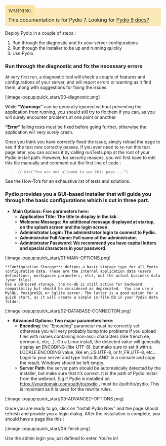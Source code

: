<div style="background-color: #fbe9b7;font-size: 16px;">
<span style="background-color: #fae4a6;padding: 10px;font-family: FuturaT-Demi;">WARNING</span>
<span style="padding: 10px;display: inline-block;">This documentation is for Pydio 7. Looking for <a href="https://pydio.com/en/docs/v8/">Pydio 8 docs?</a></span>
</div>

Deploy Pydio in a couple of steps :

1. Run through the diagnostic and fix your server configurations
2. Run through the installer to be up and running quickly
3. Use Pydio.

### Run through the diagnostic and fix the necessary errors

At very first run, a diagnostic tool will check a couple of features and configurations of your server, and will report errors or warning as it find them, along with suggestions for fixing the issues.

[:image-popup:quick_start/00-diagnostic.png]

While **“Warnings”** can be generally ignored without preventing the application from running, you should still try to fix them if you can, as you will surely encounter problems at one point or another.

**“Error”** failing tests must be fixed before going further, otherwise the application will very surely crash.

Once you think you have correctly fixed the issue, simply reload the page to see if the test now correctly passes. If you ever need to re-run this test page later, you can access it by calling runTests.php at the root of your Pydio install path. However, for security reasons, you will first have to edit this file manually and comment out the first line of code :

> `// die("You are not allowed to see this page ...")`

See the How-To’s for an exhaustive list of tests and solutions.

### Pydio provides you a GUI-based installer that will guide you through the basic configurations which is cut in three part.

- **Main Options: Five parameters here:**
    + **Application Title: The title to display in the tab.**
    + **Welcome Message: An additional message displayed at startup, on the splash screen and the login screen.**
    + **Administrator Login: The administrator login to connect to Pydio.**
    + **Administrator Full Name: Full name of the administrator.**
    + **Administrator Password: We recommend you have capital letters and special characters in your password.**

[:image-popup:quick_start/01-MAIN-OPTIONS.png]

    **Configuration Storage**: defines a basic storage type for all Pydio configuration data. These are the internal application data (users definitions, workspaces parameters, etc), not the actual business data (your files).
    Use a DB-based storage, the no-db is still active for backward compatibiliy but should be considered as deprecated.  You can use a MySQL, PostgreSQL or Sqlite server. The latter is a good option for a quick start, as it will create a simple in-file DB in your Pydio data folder.

[:image-popup:quick_start/02-DATABASE-CONNECTON.png]

- **Advanced Options: Two major parameters here:**
    + **Encoding**: the “Encoding” parameter must be correctly set otherwise you will very probably bump into problems if you upload files with names containing non-ascii characters (like french èé, german ü, etc;…).
    On a Linux install, the detected value will generally display an ENCODING (like UTF-8), but make sure to set it with a LOCALE.ENCODING value, like en_US.UTF-8, or fr_FR.UTF-8, etc… Login to your server and type ‘echo $LANG’ in a console and copy the result.
    Windows should be left empty.
    + **Server Path**: the server path should be automatically detected by the installer, but make sure that it’s correct. It is the path of Pydio install from the webroot. E.g if Pydio is installed on https://yourdomain.com/path/to/pydio , must be /path/to/pydio. This is important as it is used for the rewrite rules.

[:image-popup:quick_start/03-ADVANCED-OPTIONS.png]

Once you are ready to go, click on “Install Pydio Now” and the page should refresh and provide you a login dialog.
After the installation is complete, you should have a page like this :

[:image-popup:quick_start/04-finish.png]

Use the admin login you just defined to enter. You’re in!
